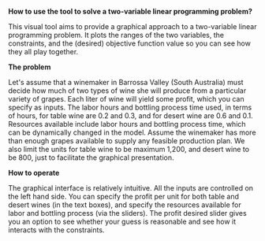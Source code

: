 **How to use the tool to solve a two-variable linear programming problem?**

This visual tool aims to provide a graphical approach to a two-variable linear programming problem. It plots the ranges of the two variables, the constraints, and the (desired) objective function value so you can see how they all play together.

**The problem**

Let's assume that a winemaker in Barrossa Valley (South Australia) must decide how much of two types of wine she will produce from a particular variety of grapes. Each liter of wine will yield some profit, which you can specify as inputs. The labor hours and bottling process time used, in terms of hours, for table wine are 0.2 and 0.3, and for desert wine are 0.6 and 0.1. Resources available include labor hours and bottling process time, which can be dynamically changed in the model. Assume the winemaker has more than enough grapes available to supply any feasible production plan. We also limit the units for table wine to be maximum 1,200, and desert wine to be 800, just to facilitate the graphical presentation.

**How to operate**

The graphical interface is relatively intuitive. All the inputs are controlled on the left hand side. You can specify the profit per unit for both table and desert wines (in the text boxes), and specify the resources available for labor and bottling process (via the sliders). The profit desired slider gives you an option to see whether your guess is reasonable and see how it interacts with the constraints.
